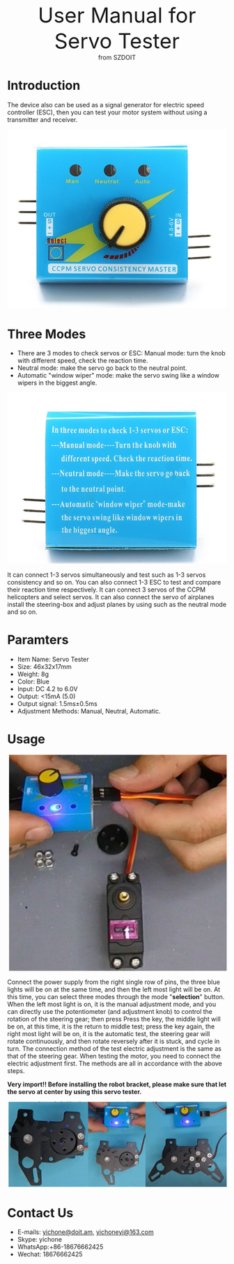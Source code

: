 <center> <font size=10> User Manual for Servo Tester </font></center>

<center> from SZDOIT </center>

# Introduction

The device also can be used as a signal generator for electric speed controller (ESC), then you can test your motor system without using a transmitter and receiver.

![servotester1](servotester1.jpg)

# Three Modes

- There are 3 modes to check servos or ESC:
  Manual mode: turn the knob with different speed, check the reaction time.
- Neutral mode: make the servo go back to the neutral point.
- Automatic "window wiper" mode: make the servo swing like a window wipers in the biggest angle.

![servotester0](servotester0.jpg)

It can connect 1-3 servos simultaneously and test such as 1-3 servos consistency and so on. You can also connect 1-3 ESC to test and compare their reaction time respectively. It can connect 3 servos of the CCPM helicopters and select servos.
It can also connect the servo of airplanes install the steering-box and adjust planes by using such as the neutral mode and so on.

# Paramters

- Item Name: Servo Tester
- Size: 46x32x17mm
- Weight: 8g
- Color: Blue
- Input: DC 4.2 to 6.0V
- Output: <15mA (5.0)
- Output signal: 1.5ms±0.5ms
- Adjustment Methods: Manual, Neutral, Automatic.

# Usage

  ![servotester2](servotester2.jpg)

Connect the power supply from the right single row of pins, the three blue lights will be on at the same time, and then the left most light will be on. At this time, you can select three modes through the mode "**selection**" button. When the left most light is on, it is the manual adjustment mode, and you can directly use the potentiometer (and adjustment knob) to control the rotation of the steering gear; then press Press the key, the middle light will be on, at this time, it is the return to middle test; press the key again, the right most light will be on, it is the automatic test, the steering gear will rotate continuously, and then rotate reversely after it is stuck, and cycle in turn. The connection method of the test electric adjustment is the same as that of the steering gear. When testing the motor, you need to connect the electric adjustment first. The methods are all in accordance with the above steps.

**Very import!! Before installing the robot bracket, please make sure that let the servo at center by using this servo tester.**

![servotester3](servotester3.jpg)

# Contact Us

- E-mails: [yichone@doit.am](mailto:yichone@doit.am), [yichoneyi@163.com](mailto:yichoneyi@163.com)
- Skype: yichone
- WhatsApp:+86-18676662425
- Wechat: 18676662425